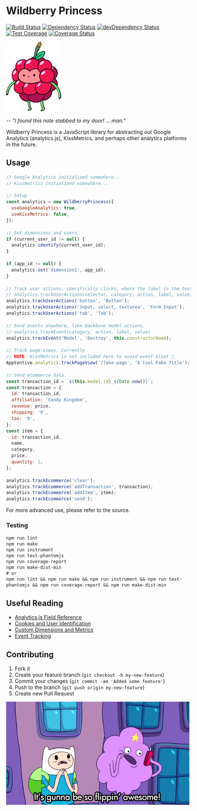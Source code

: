 # Wildberry Princess

[![Build Status](https://travis-ci.org/MatthewCallis/wildberry-princess.svg)](https://travis-ci.org/MatthewCallis/wildberry-princess)
[![Dependency Status](https://david-dm.org/MatthewCallis/wildberry-princess.svg)](https://david-dm.org/MatthewCallis/wildberry-princess)
[![devDependency Status](https://david-dm.org/MatthewCallis/wildberry-princess/dev-status.svg?style=flat)](https://david-dm.org/MatthewCallis/wildberry-princess#info=devDependencies)
[![Test Coverage](https://codeclimate.com/github/MatthewCallis/wildberry-princess/badges/coverage.svg)](https://codeclimate.com/github/MatthewCallis/wildberry-princess)
[![Coverage Status](https://coveralls.io/repos/MatthewCallis/wildberry-princess/badge.svg?branch=master)](https://coveralls.io/r/MatthewCallis/wildberry-princess?branch=master)

![Wildberry Princess](https://raw.githubusercontent.com/MatthewCallis/wildberry-princess/master/wildberry-princess.png)

_-- "I found this note stabbed to my door! ... man."_

Wildberry Princess is a JavaScript library for abstracting out Google Analytics (analytics.js), KissMetrics, and perhaps other analytics platforms in the future.

## Usage

```javascript
// Google Analytics initialized somewhere...
// Kissmetrics initialized somewhere...

// Setup
const analytics = new WildberryPrincess({
  useGoogleAnalytics: true,
  useKissMetrics: false,
});

// Set dimensions and users.
if (current_user_id != null) {
  analytics.identify(current_user_id);
}

if (app_id != null) {
  analytics.set('dimension1', app_id);
}

// Track user actions, specifically clicks, where the label is the text content (button, div, tab, etc.) or form input name (input, select, textarea).
// analytics.trackUserActions(selector, category, action, label, value)
analytics.trackUserActions('button', 'Button');
analytics.trackUserActions('input, select, textarea', 'Form Input');
analytics.trackUserActions('tab', 'Tab');

// Send events anywhere, like Backbone model actions.
// analytics.trackEvent(category, action, label, value)
analytics.trackEvent('Model', 'Destroy', this.constructorName);

// Track page views. Currently
// NOTE: KissMetrics is not included here to avoid event bloat 🤑
Apptentive.analytics.trackPageView('/fake-page', 'A Cool Fake Title');

// Send eCommerce data.
const transaction_id = `${this.model.id}_${Date.now()}`;
const transaction = {
  id: transaction_id,
  affiliation: 'Candy Kingdom',
  revenue: price,
  shipping: '0',
  tax: '0',
};
const item = {
  id: transaction_id,
  name,
  category,
  price,
  quantity: 1,
};

analytics.trackEcommerce('clear');
analytics.trackEcommerce('addTransaction', transaction);
analytics.trackEcommerce('addItem', item);
analytics.trackEcommerce('send');
```

For more advanced use, please refer to the source.

### Testing

```shell
npm run lint
npm run make
npm run instrument
npm run test-phantomjs
npm run coverage-report
npm run make-dist-min
# or
npm run lint && npm run make && npm run instrument && npm run test-phantomjs && npm run coverage-report && npm run make-dist-min
```

## Useful Reading

- [Analytics.js Field Reference](https://developers.google.com/analytics/devguides/collection/analyticsjs/field-reference)
- [Cookies and User Identification](https://developers.google.com/analytics/devguides/collection/analyticsjs/cookies-user-id)
- [Custom Dimensions and Metrics](https://developers.google.com/analytics/devguides/collection/analyticsjs/custom-dims-mets)
- [Event Tracking](https://developers.google.com/analytics/devguides/collection/analyticsjs/events)

## Contributing

1. Fork it
2. Create your feature branch (`git checkout -b my-new-feature`)
3. Commit your changes (`git commit -am 'Added some feature'`)
4. Push to the branch (`git push origin my-new-feature`)
5. Create new Pull Request

![It's gunna be so flippin' awesome!](https://raw.githubusercontent.com/MatthewCallis/HotDogPrincess/master/awesome.gif)
